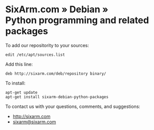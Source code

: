 # SixArm.com » Debian » <br> Python programming and related packages

To add our repositority to your sources:

    edit /etc/apt/sources.list

Add this line:

    deb http://sixarm.com/deb/repository binary/

To install:

    apt-get update
    apt-get install sixarm-debian-python-packages

To contact us with your questions, comments, and suggestions:

  * http://sixarm.com
  * sixarm@sixarm.com